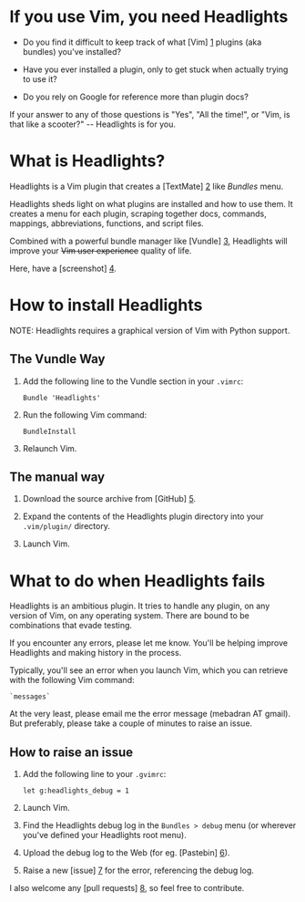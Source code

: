 # If you use Vim, you need Headlights

- Do you find it difficult to keep track of what [Vim] [1] plugins (aka bundles) you've installed?

- Have you ever installed a plugin, only to get stuck when actually trying to use it?

- Do you rely on Google for reference more than plugin docs?

If your answer to any of those questions is "Yes", "All the time!", or "Vim, is that like a scooter?" -- Headlights is for you.

# What is Headlights?

Headlights is a Vim plugin that creates a [TextMate] [2] like _Bundles_ menu.

Headlights sheds light on what plugins are installed and how to use them. It creates a menu for each plugin, scraping together docs, commands, mappings, abbreviations, functions, and script files.

Combined with a powerful bundle manager like [Vundle] [3], Headlights will improve your ~~Vim user experience~~ quality of life.

Here, have a [screenshot] [4].

# How to install Headlights

NOTE: Headlights requires a graphical version of Vim with Python support.

## The Vundle Way

1. Add the following line to the Vundle section in your `.vimrc`:

    `Bundle 'Headlights'`

2. Run the following Vim command:

    `BundleInstall`

3. Relaunch Vim.

## The manual way

1. Download the source archive from [GitHub] [5].

2. Expand the contents of the Headlights plugin directory into your `.vim/plugin/` directory.

3. Launch Vim.

# What to do when Headlights fails

Headlights is an ambitious plugin. It tries to handle any plugin, on any version of Vim, on any operating system. There are bound to be combinations that evade testing.

If you encounter any errors, please let me know. You'll be helping improve Headlights and making history in the process.

Typically, you'll see an error when you launch Vim, which you can retrieve with the following Vim command:

    `messages`

At the very least, please email me the error message (mebadran AT gmail). But preferably, please take a couple of minutes to raise an issue.

## How to raise an issue

1. Add the following line to your `.gvimrc`:

    `let g:headlights_debug = 1`

2. Launch Vim.

3. Find the Headlights debug log in the `Bundles > debug` menu (or wherever you've defined your Headlights root menu).

4. Upload the debug log to the Web (for eg. [Pastebin] [6]).

5. Raise a new [issue] [7] for the error, referencing the debug log.

I also welcome any [pull requests] [8], so feel free to contribute.

[1]: http://www.vim.org/

[2]: http://macromates.com/

[3]: https://github.com/gmarik/vundle

[4]: https://github.com/mbadran/headlights/raw/master/headlights_ss.png

[5]: https://github.com/mbadran/headlights/archives/master

[6]: http://pastebin.com/

[7]: https://github.com/mbadran/headlights/issues

[8]: http://help.github.com/fork-a-repo/

